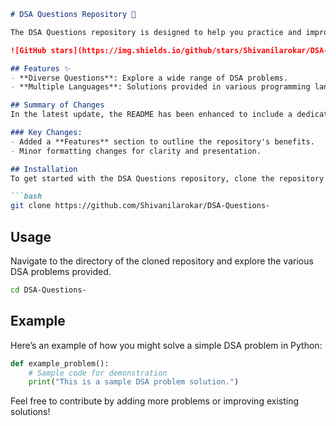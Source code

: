 ```markdown
# DSA Questions Repository 🤖

The DSA Questions repository is designed to help you practice and improve your coding skills through a comprehensive collection of Data Structures and Algorithms (DSA) problems.

![GitHub stars](https://img.shields.io/github/stars/Shivanilarokar/DSA-Questions-.svg?style=social) ![GitHub forks](https://img.shields.io/github/forks/Shivanilarokar/DSA-Questions-.svg?style=social)

## Features ✨
- **Diverse Questions**: Explore a wide range of DSA problems.
- **Multiple Languages**: Solutions provided in various programming languages.

## Summary of Changes
In the latest update, the README has been enhanced to include a dedicated **Features** section, highlighting the core advantages of the repository. Minor formatting adjustments were made for improved readability.

### Key Changes:
- Added a **Features** section to outline the repository's benefits.
- Minor formatting changes for clarity and presentation.

## Installation
To get started with the DSA Questions repository, clone the repository to your local machine:

```bash
git clone https://github.com/Shivanilarokar/DSA-Questions-
```

## Usage
Navigate to the directory of the cloned repository and explore the various DSA problems provided.

```bash
cd DSA-Questions-
```

## Example
Here’s an example of how you might solve a simple DSA problem in Python:

```python
def example_problem():
    # Sample code for demonstration
    print("This is a sample DSA problem solution.")
```

Feel free to contribute by adding more problems or improving existing solutions!
```